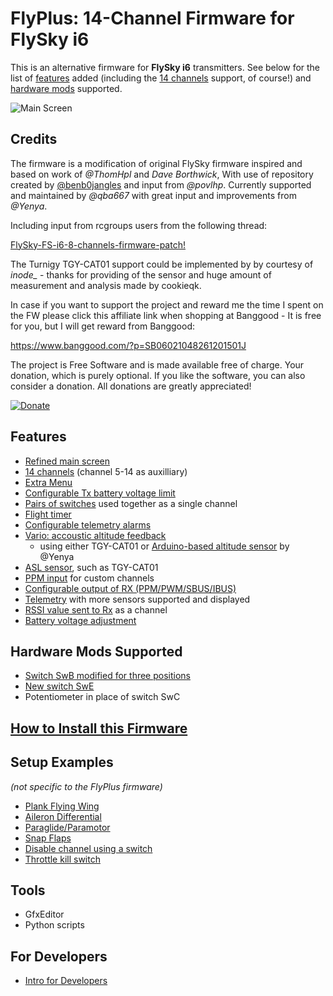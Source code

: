 # FlyPlus: 14-Channel Firmware for FlySky i6

This is an alternative firmware for **FlySky i6** transmitters.
See below for the list of [features](#features) added
(including the [14 channels](https://github.com/qba667/FlySkyI6/wiki/14-channels) support, of course!)
and [hardware mods](#hardware-mods-supported) supported.

![Main Screen](https://github.com/qba667/FlySkyI6/wiki/main-screen-flyplus.jpg)


## Credits

The firmware is a modification of original FlySky firmware inspired
and based on work of _@ThomHpl_ and _Dave Borthwick_,
With use of repository created by
[@benb0jangles](https://github.com/benb0jangles/FlySky-i6-Mod-)
and input from _@povlhp_. Currently supported
and maintained by _@qba667_ with great input and improvements from _@Yenya_.

Including input from rcgroups users from the following thread:

[FlySky-FS-i6-8-channels-firmware-patch!](https://www.rcgroups.com/forums/showthread.php?2486545-FlySky-FS-i6-8-channels-firmware-patch!)

The Turnigy TGY-CAT01 support could be implemented by by courtesy of *inode_* - thanks for providing of the sensor and huge amount of measurement and analysis made by cookieqk.

In case if you want to support the project and reward me the time I spent on the FW please click this affiliate link when shopping at Banggood - It is free for you, but I will get reward from Banggood: 

https://www.banggood.com/?p=SB06021048261201501J

The project is Free Software and is made available free of charge. Your donation, which is purely optional.
If you like the software, you can also consider a donation.
All donations are greatly appreciated!

[![Donate](https://www.paypalobjects.com/en_US/GB/i/btn/btn_donateCC_LG.gif)](https://www.paypal.com/cgi-bin/webscr?cmd=_s-xclick&hosted_button_id=VSM36U6F7EN68)


## Features

* [Refined main screen](https://github.com/qba667/FlySkyI6/wiki/Main-Screen)
* [14 channels](https://github.com/qba667/FlySkyI6/wiki/14-channels) (channel 5-14 as auxilliary)
* [Extra Menu](https://github.com/qba667/FlySkyI6/wiki/Extra-Menu)
* [Configurable Tx battery voltage limit](https://github.com/qba667/FlySkyI6/wiki/Tx-Battery)
* [Pairs of switches](https://github.com/qba667/FlySkyI6/wiki/Switches-Combined) used together as a single channel
* [Flight timer](https://github.com/qba667/FlySkyI6/wiki/Timer)
* [Configurable telemetry alarms](https://github.com/qba667/FlySkyI6/wiki/Alarms)
* [Vario: accoustic altitude feedback](https://github.com/qba667/FlySkyI6/wiki/Vario)
	- using either TGY-CAT01 or [Arduino-based altitude sensor](https://github.com/Yenya/ibus-altitude-sensor) by @Yenya
* [ASL sensor](https://github.com/qba667/FlySkyI6/wiki/ASL), such as TGY-CAT01
* [PPM input](https://github.com/qba667/FlySkyI6/wiki/PPM-input) for custom channels
* [Configurable output of RX (PPM/PWM/SBUS/IBUS)](https://github.com/qba667/FlySkyI6/wiki/Rx-Output)
* [Telemetry](https://github.com/qba667/FlySkyI6/wiki/Telemetry) with more sensors supported and displayed
* [RSSI value sent to Rx](https://github.com/qba667/FlySkyI6/wiki/Get-RSSI-as-PPM-PWM-SBUS-IBUS) as a channel
* [Battery voltage adjustment](https://github.com/qba667/FlySkyI6/wiki/Voltage-Adjustment)

## Hardware Mods Supported

* [Switch SwB modified for three positions](https://github.com/qba667/FlySkyI6/wiki/HW-Mod-SwB)
* [New switch SwE](https://github.com/qba667/FlySkyI6/wiki/HW-Mod-SwE)
* Potentiometer in place of switch SwC

## [How to Install this Firmware](https://github.com/qba667/FlySkyI6/wiki/Install)

## Setup Examples

_(not specific to the FlyPlus firmware)_

* [Plank Flying Wing](https://github.com/qba667/FlySkyI6/wiki/Setup-Plank)
* [Aileron Differential](https://github.com/qba667/FlySkyI6/wiki/Setup-Aileron-Differential)
* [Paraglide/Paramotor](https://github.com/qba667/FlySkyI6/wiki/Setup-Paraglide)
* [Snap Flaps](https://github.com/qba667/FlySkyI6/wiki/Setup-Snap-Flaps)
* [Disable channel using a switch](https://github.com/qba667/FlySkyI6/wiki/Setup-Disable-Channel)
* [Throttle kill switch](https://github.com/qba667/FlySkyI6/wiki/Setup-Throttle-Kill-Switch)

## Tools

* GfxEditor
* Python scripts

## For Developers 

* [Intro for Developers](https://github.com/qba667/FlySkyI6/wiki/Development)

